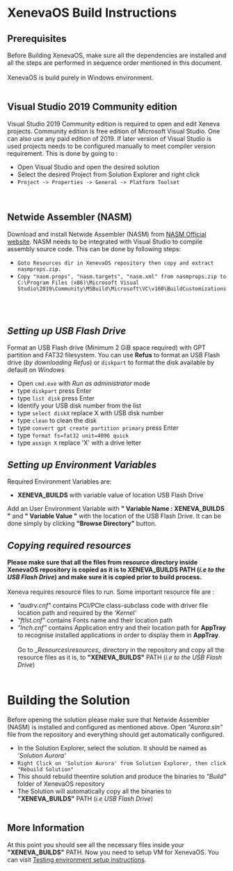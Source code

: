 # XenevaOS Build Instructions

## Prerequisites

Before Building XenevaOS, make sure all the dependencies are installed and all the steps are performed in sequence order mentioned in this document.<br>  
XenevaOS is build purely in Windows environment.
<br>
<br>

## Visual Studio 2019 Community edition

Visual Studio 2019 Community edition is required to open and edit Xeneva projects. Community edition is free edition of Microsoft Visual Studio. One can also use any paid edition of 2019. If later version of Visual Studio is used projects needs to be configured manually to meet compiler version requirement. This is done by going to : <br>
- Open Visual Studio and open the desired solution <br>
- Select the desired Project from Solution Explorer and right click <br> 
- ```Project -> Properties -> General -> Platform Toolset```<br>
<br>

## Netwide Assembler (NASM) 

Download and install Netwide Assembler (NASM) from [NASM Official website](https://www.nasm.us/). NASM needs to be integrated with Visual Studio to compile assembly source code. This can be done by following steps: <br>
- ```Goto Resources dir in XenevaOS repository then copy and extract nasmprops.zip.```<br>
- ```Copy "nasm.props", "nasm.targets", "nasm.xml" from nasmprops.zip to C:\Program Files (x86)\Microsoft Visual Studio\2019\Community\MSBuild\Microsoft\VC\v160\BuildCustomizations```
<br>
<br>

## _Setting up USB Flash Drive_ 
Format an USB Flash drive (Minimum 2 GiB space required) with GPT partition and FAT32 filesystem.
You can use __Refus__ to format an USB Flash drive (_by downloading Refus_) or ```diskpart``` to format the disk available by default on _Windows_
- Open ```cmd.exe``` with _Run as administrator_ mode
- type ```diskpart``` press Enter
- type ```list disk``` press Enter
- Identify your USB disk number from the list 
- type ```select diskX``` replace X with USB disk number
- type ```clean``` to clean the disk
- type ```convert gpt create partition primary``` press Enter
- type ```format fs=fat32 unit=4096 quick```
- type ```assign X``` replace 'X' with a drive letter

## _Setting up Environment Variables_
Required Environment Variables are: <br>
- __XENEVA_BUILDS__ with variable value of location USB Flash Drive <br>

Add an User Environment Variable with __" Variable Name : XENEVA_BUILDS "__ and __" Variable Value "__ with the location of the USB Flash Drive. It can be done simply by clicking __"Browse Directory"__ button. 
<br>

## _Copying required resources_ 
__Please make sure that all the files from resource directory inside XenevaOS repository is copied as it is to __XENEVA_BUILDS__ PATH (_i.e to the USB Flash Drive_) and make sure it is copied prior to build process.__ <br><br>
Xeneva requires resource files to run. Some important resource file are : <br>
- _"audrv.cnf"_ contains PCI/PCIe class-subclass code with driver file location path and required by the _'Kernel'_<br>
- _"ftlst.cnf"_ contains Fonts name and their location path<br>
- _"lnch.cnf"_ contains Application entry and their location path for __AppTray__ to recognise installed applications in order to display them in __AppTray__.<br><br>
Go to __Resources\resources\__ directory in the repository and copy all the resource files as it is, to __"XENEVA_BUILDS"__ PATH (_i.e to the USB Flash Drive_)<br><br>

# Building the Solution

Before opening the solution please make sure that Netwide Assembler (NASM) is installed and configured as mentioned above. Open _"Aurora.sln"_ file from the repository and everything should get automatically configured. 
- In the Solution Explorer, select the solution. It should be named as _'Solution Aurora'_ 
- ```Right Click on 'Solution Aurora' from Solution Explorer, then click "Rebuild Solution" ```<br>
- This should rebuild theentire solution and produce the binaries to _"Build"_ folder of XenevaOS repository<br>
- The Solution will automatically copy all the binaries to __"XENEVA_BUILDS"__ PATH (_i.e USB Flash Drive_) <br><br>

## More Information

At this point you should see all the necessary files inside your __"XENEVA_BUILDS"__ PATH. Now you need to setup VM for XenevaOS. You can visit [Testing environment setup instructions](VMSetup.md).





